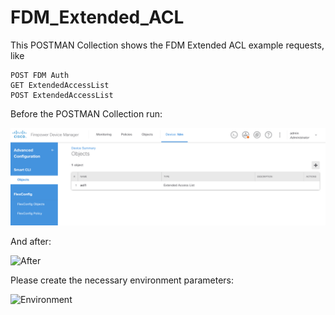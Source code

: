 # FDM_Extended_ACL

This POSTMAN Collection shows the FDM Extended ACL example requests, like 
```
POST FDM Auth
GET ExtendedAccessList
POST ExtendedAccessList
```

Before the POSTMAN Collection run:

![Before](before.jpg)

And after: 

![After](after.png)

Please create the necessary environment parameters:

![Environment](env.png)
